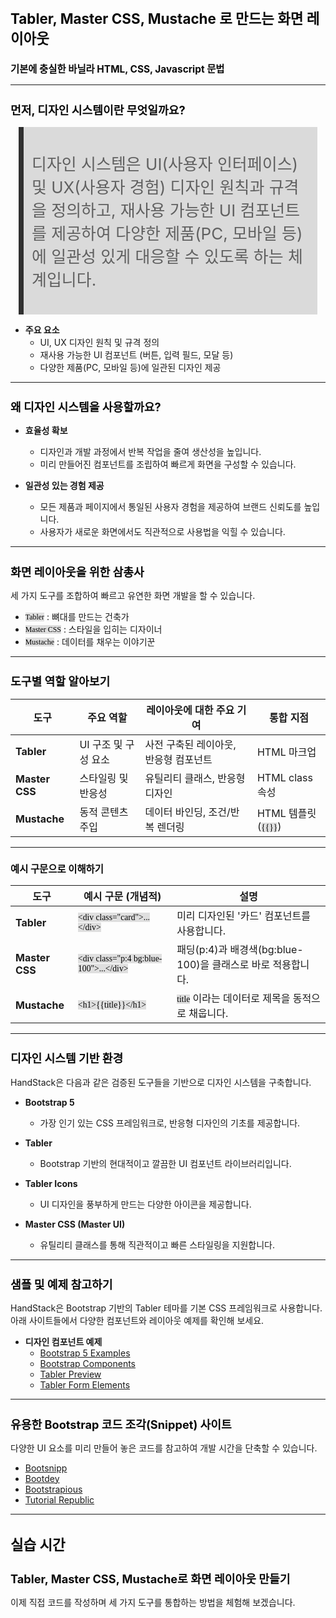 ﻿---
marp: true
theme: gaia
_class: lead
footer: QCN
paginate: true
backgroundColor: #fff
---

<style>
:root {
  font-family: Pretendard;
  --border-color: #303030;
  --text-color: #0a0a0a;
  --bg-color-alt: #dadada;
  --mark-background: #ffef92;
}

h1 {
  border-bottom: none;
  font-size: 1.6em;
}

h2 {
  border-bottom: none;
  font-size: 1.3em;
}

h3 {
  font-size: 1.1em;
}

h4 {
  font-size: 1.05em;
}

h5 {
  font-size: 1em;
}

h6 {
  font-size: 0.9em;
}

h1,
h2,
h3,
h4,
h5,
h6 {
  color: var(--text-color);
}

code:not([class*="language-"]) {
  font-family: D2Coding;
  color: #000;
  vertical-align: text-bottom;
  background-color: rgba(100, 100, 100, 0.2);
}

section {
  background-image: linear-gradient(to bottom right, #f7f7f7 0%, #d3d3d3 100%);
}

section table {
    margin: auto;
    font-size: 28px;
}

section::after {
  font-size: 0.75em;
  content: attr(data-marpit-pagination) " / " attr(data-marpit-pagination-total);
}

img[alt~="center"] {
  display: block;
  margin: 0 auto;
}

blockquote {
  font-size: 26px;
  border-left: 8px solid var(--border-color);
  background: var(--bg-color-alt);
  margin: 0.5em;
  padding: 0.5em;
}

blockquote::before,
blockquote::after {
    content: '';
}

mark {
  background-color: var(--mark-background);
  padding: 0 2px 2px;
  border-radius: 4px;
  margin: 0 2px;
}

section.tinytext>p,
section.tinytext>ul,
section.tinytext>blockquote {
  font-size: 0.65em;
}
</style>

# Tabler, Master CSS, Mustache 로 만드는 화면 레이아웃

### 기본에 충실한 바닐라 HTML, CSS, Javascript 문법
---

## 먼저, 디자인 시스템이란 무엇일까요?

> 디자인 시스템은 UI(사용자 인터페이스) 및 UX(사용자 경험) 디자인 원칙과 규격을 정의하고, 재사용 가능한 UI 컴포넌트를 제공하여 다양한 제품(PC, 모바일 등)에 일관성 있게 대응할 수 있도록 하는 체계입니다.

- **주요 요소**
  - UI, UX 디자인 원칙 및 규격 정의
  - 재사용 가능한 UI 컴포넌트 (버튼, 입력 필드, 모달 등)
  - 다양한 제품(PC, 모바일 등)에 일관된 디자인 제공

---

## 왜 디자인 시스템을 사용할까요?

- **효율성 확보**
  - 디자인과 개발 과정에서 반복 작업을 줄여 생산성을 높입니다.
  - 미리 만들어진 컴포넌트를 조립하여 빠르게 화면을 구성할 수 있습니다.

- **일관성 있는 경험 제공**
  - 모든 제품과 페이지에서 통일된 사용자 경험을 제공하여 브랜드 신뢰도를 높입니다.
  - 사용자가 새로운 화면에서도 직관적으로 사용법을 익힐 수 있습니다.

---

## 화면 레이아웃을 위한 삼총사

세 가지 도구를 조합하여 빠르고 유연한 화면 개발을 할 수 있습니다.

- `Tabler` : 뼈대를 만드는 건축가
- `Master CSS` : 스타일을 입히는 디자이너
- `Mustache` : 데이터를 채우는 이야기꾼

---

## 도구별 역할 알아보기

| 도구 | 주요 역할 | 레이아웃에 대한 주요 기여 | 통합 지점 |
|---|---|---|---|
| **Tabler** | UI 구조 및 구성 요소 | 사전 구축된 레이아웃, 반응형 컴포넌트 | HTML 마크업 |
| **Master CSS** | 스타일링 및 반응성 | 유틸리티 클래스, 반응형 디자인 | HTML class 속성 |
| **Mustache** | 동적 콘텐츠 주입 | 데이터 바인딩, 조건/반복 렌더링 | HTML 템플릿 (`{{}}`) |

---

### 예시 구문으로 이해하기

| 도구 | 예시 구문 (개념적) | 설명 |
|---|---|---|
| **Tabler** | ` <div class="card">...</div> ` | 미리 디자인된 '카드' 컴포넌트를 사용합니다. |
| **Master CSS**| ` <div class="p:4 bg:blue-100">...</div> ` | 패딩(p:4)과 배경색(bg:blue-100)을 클래스로 바로 적용합니다. |
| **Mustache**| ` <h1>{{title}}</h1> ` | `title` 이라는 데이터로 제목을 동적으로 채웁니다. |

---

## 디자인 시스템 기반 환경

HandStack은 다음과 같은 검증된 도구들을 기반으로 디자인 시스템을 구축합니다.

- **Bootstrap 5**
  - 가장 인기 있는 CSS 프레임워크로, 반응형 디자인의 기초를 제공합니다.

- **Tabler**
  - Bootstrap 기반의 현대적이고 깔끔한 UI 컴포넌트 라이브러리입니다.

- **Tabler Icons**
  - UI 디자인을 풍부하게 만드는 다양한 아이콘을 제공합니다.

- **Master CSS (Master UI)**
  - 유틸리티 클래스를 통해 직관적이고 빠른 스타일링을 지원합니다.

---

## 샘플 및 예제 참고하기

HandStack은 Bootstrap 기반의 Tabler 테마를 기본 CSS 프레임워크로 사용합니다.
아래 사이트들에서 다양한 컴포넌트와 레이아웃 예제를 확인해 보세요.

- **디자인 컴포넌트 예제**
  - [Bootstrap 5 Examples](https://getbootstrap.com/docs/5.3/examples/)
  - [Bootstrap Components](https://getbootstrap.com/docs/5.3/components/)
  - [Tabler Preview](https://preview.tabler.io/)
  - [Tabler Form Elements](https://preview.tabler.io/form-elements.html)

---

## 유용한 Bootstrap 코드 조각(Snippet) 사이트

다양한 UI 요소를 미리 만들어 놓은 코드를 참고하여 개발 시간을 단축할 수 있습니다.

- [Bootsnipp](https://bootsnipp.com/)
- [Bootdey](https://www.bootdey.com/bootstrap-snippets)
- [Bootstrapious](https://bootstrapious.com/snippets)
- [Tutorial Republic](https://www.tutorialrepublic.com/snippets/gallery.php)

---



# 실습 시간
## Tabler, Master CSS, Mustache로 화면 레이아웃 만들기

이제 직접 코드를 작성하며 세 가지 도구를 통합하는 방법을 체험해 보겠습니다.